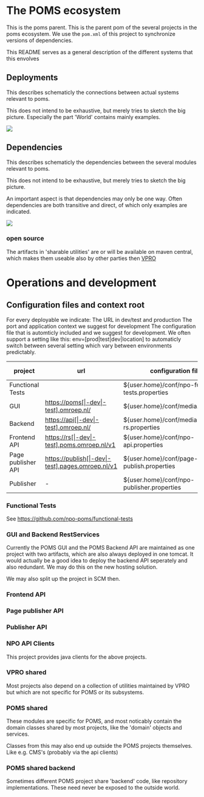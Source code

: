 # The POMS ecosystem

This is the poms parent. This is the parent pom of the several projects in the poms ecosystem. We use the `pom.xml` of this project to synchronize versions of dependencies.

This README serves as a general description of the different systems that this envolves


## Deployments
This describes schematicly the connections between actual systems relevant to poms.

This does not intend to be exhaustive, but merely tries to sketch the big picture. Especially the part 'World' contains mainly examples.

<img src="https://rawgit.com/npo-poms/poms-parent/master/poms-deployment.svg" />



## Dependencies
<!--- PNG's are created using 'graphviz' from the *.dot files. See Makefile.-->
This describes schematicly the dependencies between the several modules relevant to poms.

This does not intend to be exhaustive, but merely tries to sketch the big picture.

An important aspect is that dependencies may only be one way. Often dependencies are both transitive and direct, of which only examples are indicated.


<img src="https://rawgit.com/npo-poms/poms-parent/master/poms-dependencies.svg" />

### open source
The artifacts in 'sharable utilities' are or will be available on maven central, which makes them useable also by other parties then [VPRO](https://github.com/vpro)


# Operations and development

## Configuration files and context root
For every deployable we indicate:
The URL in dev/test and production
The port and application context we suggest for development
The configuration file that is automticly included and we suggest for development.
We often support a setting like this:
env=[prod|test|dev|location] to automaticly switch between several setting which vary between environments predictably.


| project | url |  configuration file | port  (context) |
| ------- | ----| -------------- | ------------- | 
| Functional Tests| | ${user.home}/conf/npo-functional-tests.properties | - |  
| GUI  | [https://poms[\|-dev\|-test].omroep.nl/](https://poms.omroep.nl/) | ${user.home}/conf/media.properties | [8071](http://localhost:8071/) |
| Backend  | [https://api[\|-dev\|-test].omroep.nl/](https://api.omroep.nl) | ${user.home}/conf/media-rs.properties | [8071/rs](http://localhost:8071/rs) |
| Frontend API| [https://rs[\|-dev\|-test].poms.omroep.nl/v1](https://rs.poms.omroep.nl/v1) | ${user.home}/conf/npo-api.properties | [8070/v1](http://localhost:8071/v1) |
| Page publisher API| [https://publish[\|-dev\|-test].pages.omroep.nl/v1](https://publish.pages.omroep.nl) | ${user.home}/conf/page-publish.properties | [8069](http://localhost:8069) |
| Publisher | - | ${user.home}/conf/npo-publisher.properties | - |

### Functional Tests
See https://github.com/npo-poms/functional-tests
 

### GUI and Backend RestServices
Currently the POMS GUI and the POMS Backend API are maintained as one project with two artifacts, which are also always deployed in one tomcat.  It would actually be a good idea to deploy the backend API seperately and also redundant. We may do this on the new hosting solution.

We may also split up the project in SCM then.

### Frontend API

### Page publisher API

### Publisher API

### NPO API Clients
This project provides java clients for the above projects.

### VPRO shared
Most projects also depend on a collection of utilities maintained by VPRO but which are not specific for POMS or its subsystems. 

### POMS shared
These modules are specific for POMS, and most noticably contain the domain classes shared by most projects, like the 'domain' objects and services.

Classes from this may also end up outside the POMS projects themselves. Like e.g. CMS's (probably via the api clients)

### POMS shared backend
Sometimes different POMS project share 'backend' code, like repository implementations. These need never be exposed to the outside world.


